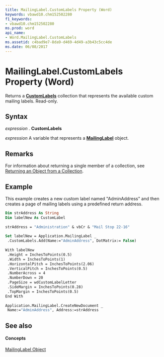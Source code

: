 ```yaml
---
title: MailingLabel.CustomLabels Property (Word)
keywords: vbawd10.chm152502280
f1_keywords:
- vbawd10.chm152502280
ms.prod: word
api_name:
- Word.MailingLabel.CustomLabels
ms.assetid: c4bad9e7-8da9-d469-4d49-a3b43c5cc4de
ms.date: 06/08/2017
---
```



# MailingLabel.CustomLabels Property (Word)

Returns a  **[CustomLabels](customlabels-object-word.md)** collection that represents the available custom mailing labels. Read-only.


## Syntax

 _expression_ . **CustomLabels**

 _expression_ A variable that represents a **[MailingLabel](mailinglabel-object-word.md)** object.


## Remarks

For information about returning a single member of a collection, see [Returning an Object from a Collection](http://msdn.microsoft.com/library/28f76384-f495-9640-a7c8-10ada3fac727%28Office.15%29.aspx).


## Example

This example creates a new custom label named "AdminAddress" and then creates a page of mailing labels using a predefined return address.


```vb
Dim strAddress As String 
Dim labelNew As CustomLabel 
 
strAddress = "Administration" & vbCr & "Mail Stop 22-16" 
 
Set labelNew = Application.MailingLabel _ 
 .CustomLabels.Add(Name:="AdminAddress", DotMatrix:= False) 
 
With labelNew 
 .Height = InchesToPoints(0.5) 
 .Width = InchesToPoints(1) 
 .HorizontalPitch = InchesToPoints(2.06) 
 .VerticalPitch = InchesToPoints(0.5) 
 .NumberAcross = 4 
 .NumberDown = 20 
 .PageSize = wdCustomLabelLetter 
 .SideMargin = InchesToPoints(0.28) 
 .TopMargin = InchesToPoints(0.5) 
End With 
 
Application.MailingLabel.CreateNewDocument _ 
 Name:="AdminAddress", Address:=strAddress
```


## See also


#### Concepts


[MailingLabel Object](mailinglabel-object-word.md)

